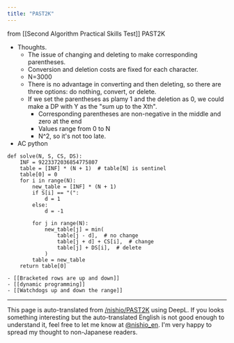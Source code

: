 ```yaml
---
title: "PAST2K"
---
```


from  [[Second Algorithm Practical Skills Test]]
PAST2K
- Thoughts.
    - The issue of changing and deleting to make corresponding parentheses.
    - Conversion and deletion costs are fixed for each character.
    - N=3000
    - There is no advantage in converting and then deleting, so there are three options: do nothing, convert, or delete.
    - If we set the parentheses as plamy 1 and the deletion as 0, we could make a DP with Y as the "sum up to the Xth".
        - Corresponding parentheses are non-negative in the middle and zero at the end
        - Values range from 0 to N
        - N^2, so it's not too late.
- AC
python

```
def solve(N, S, CS, DS):
    INF = 9223372036854775807
    table = [INF] * (N + 1)  # table[N] is sentinel
    table[0] = 0
    for i in range(N):
        new_table = [INF] * (N + 1)
        if S[i] == "(":
            d = 1
        else:
            d = -1

        for j in range(N):
            new_table[j] = min(
                table[j - d],  # no change
                table[j + d] + CS[i],  # change
                table[j] + DS[i],  # delete
            )
        table = new_table
    return table[0]
```


    - [[Bracketed rows are up and down]]
    - [[dynamic programming]]
    - [[Watchdogs up and down the range]]

---
This page is auto-translated from [/nishio/PAST2K](https://scrapbox.io/nishio/PAST2K) using DeepL. If you looks something interesting but the auto-translated English is not good enough to understand it, feel free to let me know at [@nishio_en](https://twitter.com/nishio_en). I'm very happy to spread my thought to non-Japanese readers.